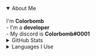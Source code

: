 <details open>
  <summary>About Me</summary>
  <br>
  I'm <b>Colorbomb</b><br>
  - I'm a <b>developer</b><br>
  - My discord is <b>Colorbomb#0001</b><br>
</details>

<details>
  <summary>GitHub Stats</summary>
  <br>
  <img src="https://github-readme-stats.vercel.app/api?username=colorbombdev&show_icons=true"/><br>
  <img src="https://github-readme-stats.vercel.app/api/top-langs/?username=colorbombdev"/>
</details>

<details>
  <summary>Languages I Use</summary>
  <br>
  I use a lot of different languages, but the main ones would be:<br>
  - C#<br>
  - <a href="https://www.cplusplus.com/">C++</a><br>
  - CSS<br>
  - <a href="https://dart.dev/">Dart</a><br>
  - HTML<br>
  - <a href="https://www.java.com/en/">Java</a><br>
  - <a href="https://www.javascript.com/">Javascript</a><br>
  - <a href="https://nodejs.org/">NodeJS</a><br>
  - <a href="https://www.php.net/">PHP</a><br>
  - <a href="https://www.python.org/">Python</a><br>
  - SQL<br>
</details>
